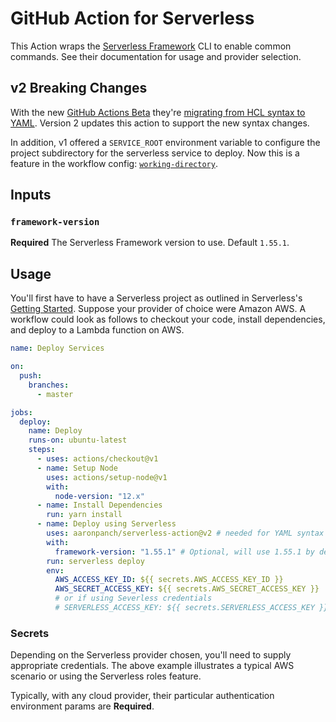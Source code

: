 # GitHub Action for Serverless

This Action wraps the [Serverless Framework](https://serverless.com/framework/docs/getting-started/) CLI to enable common commands. See their documentation for usage and provider selection.

## v2 Breaking Changes

With the new [GitHub Actions Beta](https://github.blog/2019-08-08-github-actions-now-supports-ci-cd/) they're [migrating from HCL syntax to YAML](https://help.github.com/en/articles/migrating-github-actions-from-hcl-syntax-to-yaml-syntax). Version 2 updates this action to support the new syntax changes.

In addition, v1 offered a `SERVICE_ROOT` environment variable to configure the project subdirectory for the serverless service to deploy. Now this is a feature in the workflow config: [`working-directory`](https://help.github.com/en/articles/workflow-syntax-for-github-actions#jobsjob_idstepsworking-directory).

## Inputs

### `framework-version`

**Required** The Serverless Framework version to use. Default `1.55.1`.

## Usage

You'll first have to have a Serverless project as outlined in Serverless's [Getting Started](https://serverless.com/framework/docs/getting-started/). Suppose your provider of choice were Amazon AWS. A workflow could look as follows to checkout your code, install dependencies, and deploy to a Lambda function on AWS.

```yaml
name: Deploy Services

on:
  push:
    branches:
      - master

jobs:
  deploy:
    name: Deploy
    runs-on: ubuntu-latest
    steps:
      - uses: actions/checkout@v1
      - name: Setup Node
        uses: actions/setup-node@v1
        with:
          node-version: "12.x"
      - name: Install Dependencies
        run: yarn install
      - name: Deploy using Serverless
        uses: aaronpanch/serverless-action@v2 # needed for YAML syntax
        with:
          framework-version: "1.55.1" # Optional, will use 1.55.1 by default
        run: serverless deploy
        env:
          AWS_ACCESS_KEY_ID: ${{ secrets.AWS_ACCESS_KEY_ID }}
          AWS_SECRET_ACCESS_KEY: ${{ secrets.AWS_SECRET_ACCESS_KEY }}
          # or if using Severless credentials
          # SERVERLESS_ACCESS_KEY: ${{ secrets.SERVERLESS_ACCESS_KEY }}
```

### Secrets

Depending on the Serverless provider chosen, you'll need to supply appropriate credentials. The above example illustrates a typical AWS scenario or using the Serverless roles feature.

Typically, with any cloud provider, their particular authentication environment params are **Required**.
